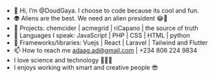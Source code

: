 - 👋 Hi, I’m @DoudGaya. I choose to code because its cool and fun.
- 👽 Aliens are the best. We need an alien president 😂🤪
- 🌌 Projects: chemcider | acmegrid | riCapano | the source of truth
- 👀 Languages I speak: JavaScript | PHP | CSS | HTML | python 
- 🌹 Frameworks/libraries: Vuejs | React | Laravel | Tailwind and Flutter
- 📫 How to reach me adaag.ad@gmail.com | +234 806 224 9834
- I love science and technology 🥼🧪🧬
- I enjoys working with smart and creative people 😎



<!---
DoudGaya/DoudGaya is a ✨ special ✨ repository because its `README.md` (this file) appears on your GitHub profile.
You can click the Preview link to take a look at your changes.
--->
